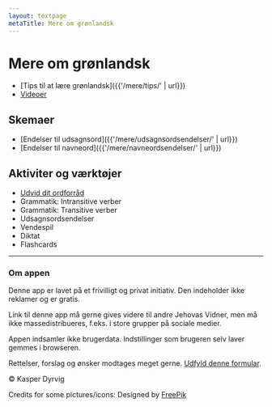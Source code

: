 ```yaml
---
layout: textpage
metaTitle: Mere om grønlandsk
---
```

# Mere om grønlandsk

- [Tips til at lære grønlandsk]({{'/mere/tips/' | url}})
- [Videoer](/mere/videoer/)

## Skemaer

- [Endelser til udsagnsord]({{'/mere/udsagnsordsendelser/' | url}})
- [Endelser til navneord]({{'/mere/navneordsendelser/' | url}})

## Aktiviter og værktøjer

- [Udvid dit ordforråd](/mere/ordforraad/)
- Grammatik: Intransitive verber
- Grammatik: Transitive verber
- Udsagnsordsendelser
- Vendespil
- Diktat
- Flashcards

___

### Om appen

Denne app er lavet på et frivilligt og privat initiativ. Den indeholder ikke reklamer og er gratis.

Link til denne app må gerne gives videre til andre Jehovas Vidner, men må ikke massedistribueres, f.eks. i store grupper på sociale medier.

Appen indsamler ikke brugerdata. Indstillinger som brugeren selv laver gemmes i browseren.

Rettelser, forslag og ønsker modtages meget gerne. [Udfyld denne formular](https://forms.gle/Ksbe7eu3tx79HiQ6A).

© Kasper Dyrvig

Credits for some pictures/icons: Designed by [FreePik](https://www.freepik.com/)